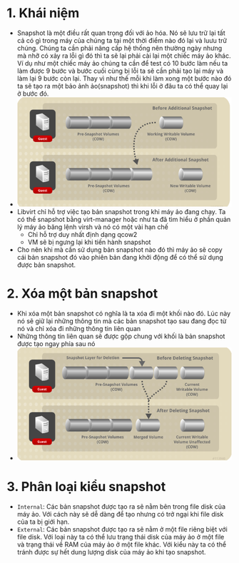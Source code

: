 # 1. Khái niệm 
-   Snapshot là một điều rất quan trọng đối với ảo  hóa. Nó sẽ lưu trữ lại tất cả có gì trong máy của chúng ta tại một thời điểm nào đó lại và luưu trữ chúng. Chúng ta cần phải nâng cấp hệ thống nên thường ngày nhưng mà nhỡ có xảy ra lỗi gì đó thì ta sẽ lại phải cài lại một chiếc máy ảo khác. Ví dụ như một chiếc máy ảo chúng ta cần để test có 10 bước làm nếu ta làm được 9 bước và bước cuối cùng bị lỗi ta sẽ cần phải tạo lại máy và làm lại 9 bước còn lại. Thay vì như thế mỗi khi làm xong một bước nào đó ta sẽ tạo ra một bảo ảnh ảo(snapshot) thì khi lỗi ở đâu ta có thể quay lại ở bước đó. 
- ![](https://github.com/niemdinhtrong/NIEMDT/blob/master/KVM/images/snapshot/1.png)
- Libvirt chỉ hỗ trợ việc tạo bản snapshot trong khi máy ảo đang chạy. Ta có thể snapshot bằng virt-manager hoặc như ta đã tìm hiểu ở phần quản lý máy ảo băng lệnh virsh và nó có một vài hạn chế 
    - Chỉ hỗ trợ duy nhất định dạng qcow2
    - VM sẽ bị ngưng lại khi tiến hành snapshot
- Cho nên khi mà cần sử dụng bản snapshot nào đó thì máy ảo sẽ copy cái bản snapshot đó vào phiên bản đang khởi động để có thể sử dụng được bản snapshot. 
# 2. Xóa một bản snapshot 
- Khi xóa một bản snapshot có nghĩa là ta xóa đi một khối nào đó. Lúc này nó sẽ giữ lại những thông tin mà các bản snapshot tạo sau đang đọc từ nó và chỉ xóa đi những thông tin liên quan
- Những thông tin liên quan sẽ được gộp chung với khối là bản snapshot được tạo ngay phía sau nó
- ![](https://github.com/niemdinhtrong/NIEMDT/blob/master/KVM/images/virsh/3.png)
# 3. Phân loại kiểu snapshot 
- `Internal`: Các bản snapshot được tạo ra sẽ nằm bên trong file disk của máy ảo. Với cách này sẽ dễ dàng để tạo nhưng có trở ngại khi file disk của ta bị giới hạn.
- `External`: Các bản snapshot được tạo ra sẽ nằm ở một file riêng biệt với file disk. Với loại này ta có thể lưu trạng thái disk của máy ảo ở một file và trạng thái về RAM của máy ảo ở một file khác. Với kiểu này ta có thể tránh được sự hết dung lượng disk của máy ảo khi tạo  snapshot.